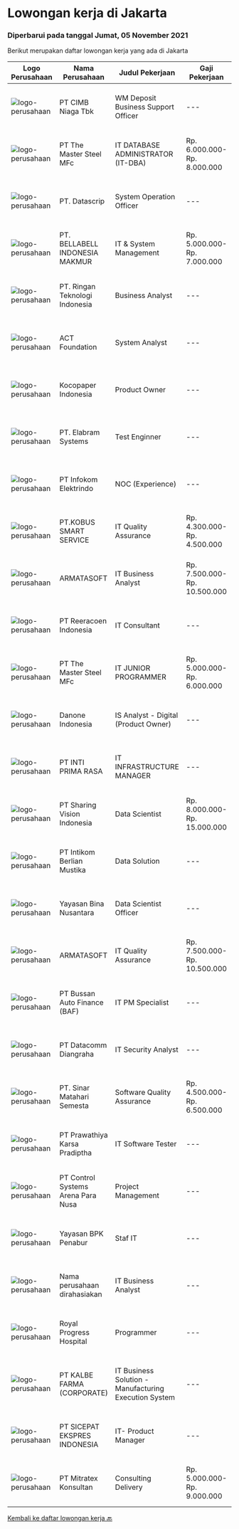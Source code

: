 
  # Lowongan kerja di Jakarta

  ### Diperbarui pada tanggal Jumat, 05 November 2021

  Berikut merupakan daftar lowongan kerja yang ada di Jakarta

  |Logo Perusahaan | Nama Perusahaan | Judul Pekerjaan | Gaji Pekerjaan | Lokasi | Deskripsi | Tanggal diunggah | Pranala |
  | -------------- | --------------- | --------------- | --------- | --------- | -------------- | ------- | ----------- |
  |![logo-perusahaan](https://image-service-cdn.seek.com.au/2c6f6f12cb15b08239744ca7630b97fee07e84ce/ee4dce1061f3f616224767ad58cb2fc751b8d2dc)|PT CIMB Niaga Tbk|WM Deposit Business Support Officer|---|Jakarta Raya|Will act as business partner and providing support to Retail Deposit, WMIB, Point Xtra, and CIMB Preferred team including : product program...|Kamis, 04 November 2021|https://www.jobstreet.co.id/id/job/wm-deposit-business-support-officer-3679952?token=0~ae560089-0e9f-45d9-b820-cd2a034deeb9&sectionRank=1&jobId=jobstreet-id-job-3679952|
|![logo-perusahaan](https://image-service-cdn.seek.com.au/eac29e2cc1aaa90dfc00b50a41dea30379123635/ee4dce1061f3f616224767ad58cb2fc751b8d2dc)|PT The Master Steel MFc|IT DATABASE ADMINISTRATOR (IT-DBA)|Rp. 6.000.000-Rp. 8.000.000|Jakarta Raya|IT Database Administrator (DBA) Key skills: Must have GOOD organizational and interpersonal skills. Patience Meticulous attention to detail A logical...|Kamis, 04 November 2021|https://www.jobstreet.co.id/id/job/it-database-administrator-it-dba-3679641?token=0~ae560089-0e9f-45d9-b820-cd2a034deeb9&sectionRank=2&jobId=jobstreet-id-job-3679641|
|![logo-perusahaan](https://image-service-cdn.seek.com.au/8d6f0a5309b1a2621eba12d95dc11c21d51e5c80/ee4dce1061f3f616224767ad58cb2fc751b8d2dc)|PT. Datascrip|System Operation Officer|---|Jakarta Raya|Tugas dan tanggung jawab: Memelihara ERP dan aplikasi internal yang digunakan oleh perusahaan Memberikan support dan membantu memecahkan masalah...|Kamis, 04 November 2021|https://www.jobstreet.co.id/id/job/system-operation-officer-3679300?token=0~ae560089-0e9f-45d9-b820-cd2a034deeb9&sectionRank=3&jobId=jobstreet-id-job-3679300|
|![logo-perusahaan](https://image-service-cdn.seek.com.au/a7c2e961750b479419e0edddd748b9b97494987c/ee4dce1061f3f616224767ad58cb2fc751b8d2dc)|PT. BELLABELL INDONESIA MAKMUR|IT & System Management|Rp. 5.000.000-Rp. 7.000.000|Jakarta Utara|Requirements: 20-30 tahun Diutamakan mampu berbahasa inggris atau mandarin Memiliki pengalaman tentang WMS atau system ERP Mampu bekerjasama dengan...|Kamis, 04 November 2021|https://www.jobstreet.co.id/id/job/it-system-management-3678749?token=0~ae560089-0e9f-45d9-b820-cd2a034deeb9&sectionRank=4&jobId=jobstreet-id-job-3678749|
|![logo-perusahaan](https://image-service-cdn.seek.com.au/2cf1b5fec2438b8ac643c860cd0c48a3c4132d10/ee4dce1061f3f616224767ad58cb2fc751b8d2dc)|PT. Ringan Teknologi Indonesia|Business Analyst|---|Jakarta Raya|Roles and responsibilitiesResponsible for local business requirement collection, analysis and prioritization. Take the project manager role to follow...|Kamis, 04 November 2021|https://www.jobstreet.co.id/id/job/business-analyst-3679900?token=0~ae560089-0e9f-45d9-b820-cd2a034deeb9&sectionRank=5&jobId=jobstreet-id-job-3679900|
|![logo-perusahaan](https://image-service-cdn.seek.com.au/7e16264a535fc2114d34b3ddea9fb7370d851a14/ee4dce1061f3f616224767ad58cb2fc751b8d2dc)|ACT Foundation|System Analyst|---|Jakarta Raya|Tugas &amp; Tanggung Jawab: Melakukan proses analisa dan dokumentasi pada sistem yang akan/telah dibuat. Bertindak sebagai Product Owner pada Proses...|Kamis, 04 November 2021|https://www.jobstreet.co.id/id/job/system-analyst-3679897?token=0~ae560089-0e9f-45d9-b820-cd2a034deeb9&sectionRank=6&jobId=jobstreet-id-job-3679897|
|![logo-perusahaan](https://image-service-cdn.seek.com.au/e70e6d65c1fe466be0ff9f7727312cac0c1e5306/ee4dce1061f3f616224767ad58cb2fc751b8d2dc)|Kocopaper Indonesia|Product Owner|---|Jakarta Barat|Join KOCO and make an impact in education! We are looking to hire a Product Owner with a “Make it Happen” attitude! If you love innovating and can...|Kamis, 04 November 2021|https://www.jobstreet.co.id/id/job/product-owner-3679280?token=0~ae560089-0e9f-45d9-b820-cd2a034deeb9&sectionRank=7&jobId=jobstreet-id-job-3679280|
|![logo-perusahaan](https://image-service-cdn.seek.com.au/7fc19aa3161f0e3e20113f5c7b977d57f321093d/ee4dce1061f3f616224767ad58cb2fc751b8d2dc)|PT. Elabram Systems|Test Enginner|---|Jakarta Raya|Job Description: Write test scripts to automate complex test cases and scenarios for mobile apps and/or web apps with high reliability Define and...|Jumat, 05 November 2021|https://www.jobstreet.co.id/id/job/test-enginner-4716574/origin/my?token=0~ae560089-0e9f-45d9-b820-cd2a034deeb9&sectionRank=8&jobId=jobstreet-my-job-4716574|
|![logo-perusahaan](https://image-service-cdn.seek.com.au/4a1fc4e1a3a88637db229a7fd3a980e2cd695ced/ee4dce1061f3f616224767ad58cb2fc751b8d2dc)|PT Infokom Elektrindo|NOC (Experience)|---|Jakarta Utara|Responsibilities: Taking ownership of customer issues reported and seeing problem through to resolution Research, diagnose, troubleshootand...|Kamis, 04 November 2021|https://www.jobstreet.co.id/id/job/noc-experience-3679027?token=0~ae560089-0e9f-45d9-b820-cd2a034deeb9&sectionRank=9&jobId=jobstreet-id-job-3679027|
|![logo-perusahaan](https://image-service-cdn.seek.com.au/520658b8711f3924a7841ef9dec85621fb11dc31/ee4dce1061f3f616224767ad58cb2fc751b8d2dc)|PT.KOBUS SMART SERVICE|IT Quality Assurance|Rp. 4.300.000-Rp. 4.500.000|Jakarta Selatan|Melakukan testing untuk tiket perbaikan dan aplikasi yang sudah selesai dibuat. Membuat scenario testing Melakukan testing aplikasi setelah...|Kamis, 04 November 2021|https://www.jobstreet.co.id/id/job/it-quality-assurance-3679261?token=0~ae560089-0e9f-45d9-b820-cd2a034deeb9&sectionRank=10&jobId=jobstreet-id-job-3679261|
|![logo-perusahaan](https://image-service-cdn.seek.com.au/5d35e8e13bd739e4c8e7b5abf7119bc1a94f6d4b/ee4dce1061f3f616224767ad58cb2fc751b8d2dc)|ARMATASOFT|IT Business Analyst|Rp. 7.500.000-Rp. 10.500.000|Jakarta Raya|We are looking for a skilled IT Business Analyst to join our IT Development TeamYour Responsible : Evaluating and Optimizing business processes...|Kamis, 04 November 2021|https://www.jobstreet.co.id/id/job/it-business-analyst-3678796?token=0~ae560089-0e9f-45d9-b820-cd2a034deeb9&sectionRank=11&jobId=jobstreet-id-job-3678796|
|![logo-perusahaan](https://image-service-cdn.seek.com.au/937201ecb5f79152c7101de1a55ef90302a01e10/ee4dce1061f3f616224767ad58cb2fc751b8d2dc)|PT Reeracoen Indonesia|IT Consultant|---|Jakarta Raya|IT CONSULTANT (JAKARTA) [50220] COMPANY CATEGORY :Japanese IT Consulting ServiceJOB SUMMARY : Provide IT consulting service for financial service...|Kamis, 04 November 2021|https://www.jobstreet.co.id/id/job/it-consultant-3678825?token=0~ae560089-0e9f-45d9-b820-cd2a034deeb9&sectionRank=12&jobId=jobstreet-id-job-3678825|
|![logo-perusahaan](https://image-service-cdn.seek.com.au/eac29e2cc1aaa90dfc00b50a41dea30379123635/ee4dce1061f3f616224767ad58cb2fc751b8d2dc)|PT The Master Steel MFc|IT JUNIOR PROGRAMMER|Rp. 5.000.000-Rp. 6.000.000|Jakarta Pusat|JUNIOR PROGRAMERPERSON SPECIFICATION Confident and able to communicate at all levels. Able to demonstrate a sense of reliability and responsibility. A...|Kamis, 04 November 2021|https://www.jobstreet.co.id/id/job/it-junior-programmer-3679667?token=0~ae560089-0e9f-45d9-b820-cd2a034deeb9&sectionRank=13&jobId=jobstreet-id-job-3679667|
|![logo-perusahaan](https://image-service-cdn.seek.com.au/24c06bb253bd98f76755feb97627631e81a9825c/ee4dce1061f3f616224767ad58cb2fc751b8d2dc)|Danone Indonesia|IS Analyst - Digital (Product Owner)|---|Jakarta Raya|As an Information System Analyst - Digital (Product Owner), you will work in IT Division in collaboration with various business partner mainly related...|Kamis, 04 November 2021|https://www.jobstreet.co.id/id/job/is-analyst-digital-product-owner-3678213?token=0~ae560089-0e9f-45d9-b820-cd2a034deeb9&sectionRank=14&jobId=jobstreet-id-job-3678213|
|![logo-perusahaan](https://image-service-cdn.seek.com.au/f1d038dd55396a5d311cd6cb4e061bcd541e0fdb/ee4dce1061f3f616224767ad58cb2fc751b8d2dc)|PT INTI PRIMA RASA|IT INFRASTRUCTURE MANAGER|---|Jakarta Raya|Job Description: Manage IT Operations Manage IT Projects Manage IT Infrastructure development Designing, supervising, and participating in...|Kamis, 04 November 2021|https://www.jobstreet.co.id/id/job/it-infrastructure-manager-3679702?token=0~ae560089-0e9f-45d9-b820-cd2a034deeb9&sectionRank=15&jobId=jobstreet-id-job-3679702|
|![logo-perusahaan](https://image-service-cdn.seek.com.au/0319bf4938472b9510ebb9aece51cbb5b3f5dcae/ee4dce1061f3f616224767ad58cb2fc751b8d2dc)|PT Sharing Vision Indonesia|Data Scientist|Rp. 8.000.000-Rp. 15.000.000|Jakarta Raya|DATA SCIENTIST(BERTUGAS UNTUK MELAKUKAN PENGEMBANGAN PERMODELAN MACHINE LEARNING ATAU ARTIFICIAL INTELLIGENT YANG DIPERLUKAN UNTUK MENJAWAB PERMASALAH...|Kamis, 04 November 2021|https://www.jobstreet.co.id/id/job/data-scientist-3679158?token=0~ae560089-0e9f-45d9-b820-cd2a034deeb9&sectionRank=16&jobId=jobstreet-id-job-3679158|
|![logo-perusahaan](https://image-service-cdn.seek.com.au/ea5f264702bab5af336fb703e911912eeb350135/ee4dce1061f3f616224767ad58cb2fc751b8d2dc)|PT Intikom Berlian Mustika|Data Solution|---|Jakarta Raya|Job Description:Responsible for designing, developing, implementing and maintaining business intelligence solutions. Require working collaboratively...|Kamis, 04 November 2021|https://www.jobstreet.co.id/id/job/data-solution-3679716?token=0~ae560089-0e9f-45d9-b820-cd2a034deeb9&sectionRank=17&jobId=jobstreet-id-job-3679716|
|![logo-perusahaan](https://image-service-cdn.seek.com.au/299dad8efc22bd883e751be779b1e6f409671577/ee4dce1061f3f616224767ad58cb2fc751b8d2dc)|Yayasan Bina Nusantara|Data Scientist Officer|---|Jakarta Barat|Job Description: Ensure effective data management and analysis for various organizational performance purposes Maintain accurate, update and...|Rabu, 03 November 2021|https://www.jobstreet.co.id/id/job/data-scientist-officer-3678350?token=0~ae560089-0e9f-45d9-b820-cd2a034deeb9&sectionRank=18&jobId=jobstreet-id-job-3678350|
|![logo-perusahaan](https://image-service-cdn.seek.com.au/5d35e8e13bd739e4c8e7b5abf7119bc1a94f6d4b/ee4dce1061f3f616224767ad58cb2fc751b8d2dc)|ARMATASOFT|IT Quality Assurance|Rp. 7.500.000-Rp. 10.500.000|Jakarta Raya|We are looking for a skilled IT Quality Assurance to join our IT Development TeamYour Responsible : Develop plan for testing applications Doing...|Kamis, 04 November 2021|https://www.jobstreet.co.id/id/job/it-quality-assurance-3678794?token=0~ae560089-0e9f-45d9-b820-cd2a034deeb9&sectionRank=19&jobId=jobstreet-id-job-3678794|
|![logo-perusahaan](https://image-service-cdn.seek.com.au/54993bb1f2d4d0100bd1395ebfa53bc71346c6a2/ee4dce1061f3f616224767ad58cb2fc751b8d2dc)|PT Bussan Auto Finance (BAF)|IT PM Specialist|---|Jakarta Selatan|Job Description Actively involved in Project Initiation, Planning, Execution, Closing. Monitoring ongoing projects, compiling timelines, making weekly...|Kamis, 04 November 2021|https://www.jobstreet.co.id/id/job/it-pm-specialist-3679893?token=0~ae560089-0e9f-45d9-b820-cd2a034deeb9&sectionRank=20&jobId=jobstreet-id-job-3679893|
|![logo-perusahaan](https://image-service-cdn.seek.com.au/2f053b2a8c10020c6a87af72c4c503f27f85a400/ee4dce1061f3f616224767ad58cb2fc751b8d2dc)|PT Datacomm Diangraha|IT Security Analyst|---|Jakarta Selatan|Monitoring SIEM in a 24*7*365 shift schedule.                                                                           Analyze and triage information...|Kamis, 04 November 2021|https://www.jobstreet.co.id/id/job/it-security-analyst-3679933?token=0~ae560089-0e9f-45d9-b820-cd2a034deeb9&sectionRank=21&jobId=jobstreet-id-job-3679933|
|![logo-perusahaan](https://us.123rf.com/450wm/pavelstasevich/pavelstasevich1811/pavelstasevich181101027/112815900-stock-vector-no-image-available-icon-flat-vector.jpg?ver=6)|PT. Sinar Matahari Semesta|Software Quality Assurance|Rp. 4.500.000-Rp. 6.500.000|Jakarta Raya|Tugas pekerjaan Melakukan pengetesan/testing aplikasi berbasis desktop/web/mobile sebelum di rilis ke production Bekerja sama dengan product manager...|Kamis, 04 November 2021|https://www.jobstreet.co.id/id/job/software-quality-assurance-3679099?token=0~ae560089-0e9f-45d9-b820-cd2a034deeb9&sectionRank=22&jobId=jobstreet-id-job-3679099|
|![logo-perusahaan](https://image-service-cdn.seek.com.au/25f275779d2d36a25f086ac9b1c5b5be868683f6/ee4dce1061f3f616224767ad58cb2fc751b8d2dc)|PT Prawathiya Karsa Pradiptha|IT Software Tester|---|Jakarta Selatan|Tanggung jawab: Bertanggung jawab memastikan kelayakan kualitas dari aplikasi yang akan direlease ke production dengan waktu project yang sudah...|Kamis, 04 November 2021|https://www.jobstreet.co.id/id/job/it-software-tester-3679395?token=0~ae560089-0e9f-45d9-b820-cd2a034deeb9&sectionRank=23&jobId=jobstreet-id-job-3679395|
|![logo-perusahaan](https://image-service-cdn.seek.com.au/651c5d33b93045f49dcf42b51c0e17ad0759373f/ee4dce1061f3f616224767ad58cb2fc751b8d2dc)|PT Control Systems Arena Para Nusa|Project Management|---|Jakarta Selatan|Job Responsibilities: Provides focal point for all parties interfacing on the project. Ensures all information/input is received by all parties in a...|Rabu, 03 November 2021|https://www.jobstreet.co.id/id/job/project-management-3678253?token=0~ae560089-0e9f-45d9-b820-cd2a034deeb9&sectionRank=24&jobId=jobstreet-id-job-3678253|
|![logo-perusahaan](https://image-service-cdn.seek.com.au/08d5fb9a4fd58f2f55c6f2f3312575dc30441315/ee4dce1061f3f616224767ad58cb2fc751b8d2dc)|Yayasan BPK Penabur|Staf IT|---|Jakarta Raya|Melakukan pengembangan dan integrasi perangkat lunak serta menyediakan dukungan dan penyelesaian masalah dari user baik di PH PENABUR maupun BPK...|Kamis, 04 November 2021|https://www.jobstreet.co.id/id/job/staf-it-3679360?token=0~ae560089-0e9f-45d9-b820-cd2a034deeb9&sectionRank=25&jobId=jobstreet-id-job-3679360|
|![logo-perusahaan](https://us.123rf.com/450wm/pavelstasevich/pavelstasevich1811/pavelstasevich181101027/112815900-stock-vector-no-image-available-icon-flat-vector.jpg?ver=6)|Nama perusahaan dirahasiakan|IT Business Analyst|---|Jakarta Raya|Develop report analysis based on the request. Monthly report and weekly list data report. Develop distribution analysis report. Coordinate with...|Rabu, 03 November 2021|https://www.jobstreet.co.id/id/job/it-business-analyst-3677341?token=0~ae560089-0e9f-45d9-b820-cd2a034deeb9&sectionRank=26&jobId=jobstreet-id-job-3677341|
|![logo-perusahaan](https://image-service-cdn.seek.com.au/04afbadd799a2eb5cd0cf805dc3d80ed917292cc/ee4dce1061f3f616224767ad58cb2fc751b8d2dc)|Royal Progress Hospital|Programmer|---|Jakarta Raya|Candidate must possess at least a Bachelor's Degree, Computer Science/Information Technology or equivalent. Required skill(s): Delphi. At least 1...|Kamis, 04 November 2021|https://www.jobstreet.co.id/id/job/programmer-3668805?token=0~ae560089-0e9f-45d9-b820-cd2a034deeb9&sectionRank=27&jobId=jobstreet-id-job-3668805|
|![logo-perusahaan](https://image-service-cdn.seek.com.au/4a9e609a337946c3c283a4bc58e072c39cab6926/ee4dce1061f3f616224767ad58cb2fc751b8d2dc)|PT KALBE FARMA (CORPORATE)|IT Business Solution - Manufacturing Execution System|---|Jakarta Raya|Responsibilities:1. Identify user requirement including risk &amp; benefit analysis.2. Investigate, evaluate and report alternative solutions to...|Kamis, 04 November 2021|https://www.jobstreet.co.id/id/job/it-business-solution-manufacturing-execution-system-3679662?token=0~ae560089-0e9f-45d9-b820-cd2a034deeb9&sectionRank=28&jobId=jobstreet-id-job-3679662|
|![logo-perusahaan](https://image-service-cdn.seek.com.au/374d4ada14a561836b23bd3aba954a78b742d951/ee4dce1061f3f616224767ad58cb2fc751b8d2dc)|PT SICEPAT EKSPRES INDONESIA|IT- Product Manager|---|Jakarta Pusat|Job Descriptions : Drive end to end product development process, either improvements on existing products or launching a new product (can be reated to...|Kamis, 04 November 2021|https://www.jobstreet.co.id/id/job/it-product-manager-3678901?token=0~ae560089-0e9f-45d9-b820-cd2a034deeb9&sectionRank=29&jobId=jobstreet-id-job-3678901|
|![logo-perusahaan](https://image-service-cdn.seek.com.au/f7ed233a8dd260a853441c81644b6adc60d87969/ee4dce1061f3f616224767ad58cb2fc751b8d2dc)|PT Mitratex Konsultan|Consulting Delivery|Rp. 5.000.000-Rp. 9.000.000|Jakarta Raya|Kualifikasi :•	Pendidikan minimal S1 di bidang IT, Ilmu Komputer, atau disiplin terkait lainnya (IPK min 3)•	Berpengalaman dalam melakukan pekerjaan...|Rabu, 03 November 2021|https://www.jobstreet.co.id/id/job/consulting-delivery-3678536?token=0~ae560089-0e9f-45d9-b820-cd2a034deeb9&sectionRank=30&jobId=jobstreet-id-job-3678536|


  [Kembali ke daftar lowongan kerja 🔙](../README.md#daftar-lowongan-kerja)
  
